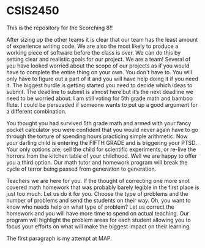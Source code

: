 CSIS2450
========

This is the repository for the Scorching 8!!

After sizing up the other teams it is clear that our team has the least amount of experience writing code. 
We are also the most likely to produce a working piece of software before the class is over.
We can do this by setting clear and realistic goals for our project. We are a team! Several of you have looked worried
about the scope of our projects as if you would have to complete the entire thing on your own. You don't have to. You will
only have to figure out a part of it and you will have help doing it if you need it.
The biggest hurdle is getting started you need to decide which ideas to submit. 
The deadline to submit is almost here but it’s the next deadline we need to be worried about. 
I am still voting for 5th grade math and bamboo flute. 
I could be persuaded if someone wants to put up a good argument for a different combination.

You thought you had survived 5th grade math and armed with your fancy pocket calculator you were confident that you
would never again have to go through the torture of  spending hours practicing simple arithmetic. Now your darling child
is entering the FIFTH GRADE and is triggering your PTSD. Your only options are; sell the child for scientific experiments,
or re-live the horrors from the kitchen table of your childhood. Well we are happy to offer you a third option. Our math 
tutor and homework program will break the cycle of terror being passed from generation to generation. 

Teachers we are here for you. If the thought of correcting one more snot covered math homework that was probably barely 
legible in the first place is just too much. Let us do it for you. Choose the type of problems and the number of problems 
and send the students on their way. Oh, you want to know who needs help on what type of problem? Let us 
correct the homework and you will have more time to spend on actual teaching. Our program will highlight the problem areas
for each student allowing you to focus your efforts on what will make the biggest impact on their learning. 

The first paragraph is my attempt at MAP.

